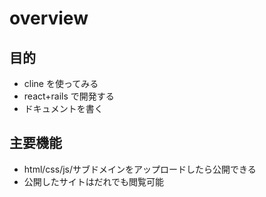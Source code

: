 # overview

## 目的

- cline を使ってみる
- react+rails で開発する
- ドキュメントを書く

## 主要機能

- html/css/js/サブドメインをアップロードしたら公開できる
- 公開したサイトはだれでも閲覧可能
